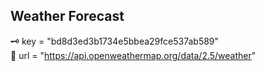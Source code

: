 ## Weather Forecast

🗝  key = "bd8d3ed3b1734e5bbea29fce537ab589"                                                                                             
🔗  url = "https://api.openweathermap.org/data/2.5/weather"
